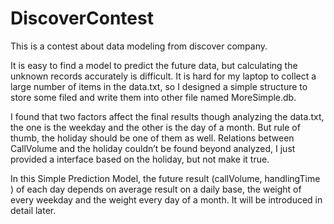 # DiscoverContest
This is a contest about data modeling from discover company.

It is easy to find a model to predict the future data, but calculating the unknown records accurately is difficult. It is hard for my laptop to collect a large number of items in the data.txt, so I designed a simple structure to store some filed and write them into other file named MoreSimple.db.    

I found that two factors affect the final results though analyzing the data.txt, the one is the weekday and the other is the day of a month. But rule of thumb, the holiday should be one of them as well. Relations between CallVolume and the holiday couldn’t be found beyond analyzed, I just provided a interface based on the holiday, but not make it true.  

In this Simple Prediction Model, the future result (callVolume, handlingTime ) of each day depends on average result on a daily base, the weight of every weekday and the weight every day of a month. It will be introduced in detail later.
